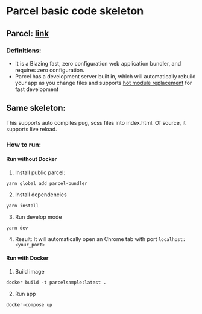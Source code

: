 # Parcel basic code skeleton
## Parcel: [link](https://parceljs.org/)
### Definitions:
- It is a Blazing fast, zero configuration web application bundler, and requires zero configuration.
- Parcel has a development server built in, which will automatically rebuild your app as you change files and supports [hot module replacement](https://parceljs.org/hmr.html) for fast development

## Same skeleton:
This supports auto compiles pug, scss files into index.html. Of source, it supports live reload.

### How to run:
#### Run without Docker
1. Install public parcel:
```
yarn global add parcel-bundler
```

2. Install dependencies
```
yarn install
```

3. Run develop mode
```
yarn dev
```

4. Result: It will automatically open an Chrome tab with port `localhost:<your_port>`

#### Run with Docker
1. Build image
```
docker build -t parcelsample:latest .
```

2. Run app
```
docker-compose up
```

